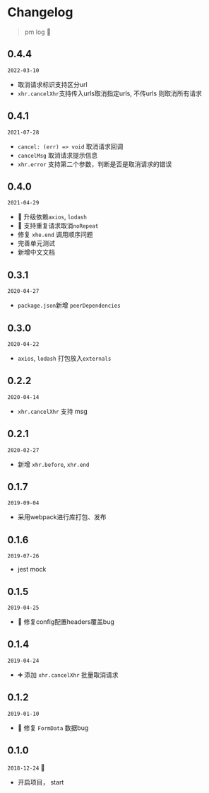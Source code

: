 # Changelog

> pm log 🚀

## 0.4.4

`2022-03-10`

- 取消请求标识支持区分url
- `xhr.cancelXhr`支持传入urls取消指定urls, 不传urls 则取消所有请求

## 0.4.1

`2021-07-28`

- `cancel: (err) => void` 取消请求回调
- `cancelMsg` 取消请求提示信息
- `xhr.error` 支持第二个参数，判断是否是取消请求的错误

## 0.4.0

`2021-04-29`

- 🚀 升级依赖`axios`, `lodash`
- 🚀 支持重复请求取消`noRepeat`
- 修复 `xhe.end` 调用顺序问题
- 完善单元测试
- 新增中文文档

## 0.3.1

`2020-04-27`

- `package.json`新增 `peerDependencies`

## 0.3.0

`2020-04-22`

- `axios`, `lodash` 打包放入`externals`

## 0.2.2

`2020-04-14`

- `xhr.cancelXhr` 支持 msg

## 0.2.1

`2020-02-27`

- 新增 `xhr.before`, `xhr.end`

## 0.1.7

`2019-09-04`

- 采用webpack进行库打包、发布

## 0.1.6

`2019-07-26`

- jest mock

## 0.1.5

`2019-04-25`

- 🐛 修复config配置headers覆盖bug

## 0.1.4

`2019-04-24`

- ➕ 添加 `xhr.cancelXhr` 批量取消请求

## 0.1.2

`2019-01-10`

- 🐛 修复 `FormData` 数据bug

## 0.1.0

`2018-12-24` 🍎

- 开启项目， start
